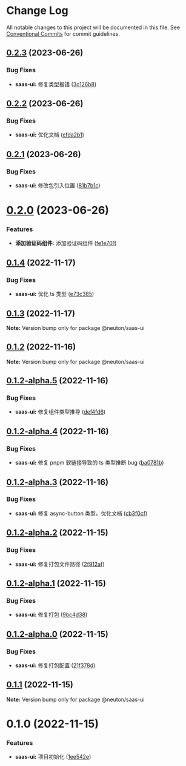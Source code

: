 # Change Log

All notable changes to this project will be documented in this file.
See [Conventional Commits](https://conventionalcommits.org) for commit guidelines.

## [0.2.3](https://gitee.com/ningdongyiliao/neuton-toolkit/compare/@neuton/saas-ui@0.2.2...@neuton/saas-ui@0.2.3) (2023-06-26)

### Bug Fixes

- **saas-ui:** 修复类型报错 ([3c126b8](https://gitee.com/ningdongyiliao/neuton-toolkit/commits/3c126b83ca9f2752293f4d1539d8f87ead1f40ab))

## [0.2.2](https://gitee.com/ningdongyiliao/neuton-toolkit/compare/@neuton/saas-ui@0.2.1...@neuton/saas-ui@0.2.2) (2023-06-26)

### Bug Fixes

- **saas-ui:** 优化文档 ([efda2b1](https://gitee.com/ningdongyiliao/neuton-toolkit/commits/efda2b19cf6fc17e50e0e9248fe5c33f281af348))

## [0.2.1](https://gitee.com/ningdongyiliao/neuton-toolkit/compare/@neuton/saas-ui@0.2.0...@neuton/saas-ui@0.2.1) (2023-06-26)

### Bug Fixes

- **saas-ui:** 修改包引入位置 ([81b7b1c](https://gitee.com/ningdongyiliao/neuton-toolkit/commits/81b7b1c94b61e4dbd7cfe8f3f9d1ffd7e2fbdf4a))

# [0.2.0](https://gitee.com/ningdongyiliao/neuton-toolkit/compare/@neuton/saas-ui@0.1.4...@neuton/saas-ui@0.2.0) (2023-06-26)

### Features

- **添加验证码组件:** 添加验证码组件 ([fe1e701](https://gitee.com/ningdongyiliao/neuton-toolkit/commits/fe1e70108dea593ee32dfd63907400168361dfbc))

## [0.1.4](https://gitee.com/ningdongyiliao/neuton-toolkit/compare/@neuton/saas-ui@0.1.3...@neuton/saas-ui@0.1.4) (2022-11-17)

### Bug Fixes

- **saas-ui:** 优化 ts 类型 ([e73c385](https://gitee.com/ningdongyiliao/neuton-toolkit/commits/e73c385c0f6dd9c16bc7d614a820b8cc74ea8607))

## [0.1.3](https://gitee.com/ningdongyiliao/neuton-toolkit/compare/@neuton/saas-ui@0.1.2...@neuton/saas-ui@0.1.3) (2022-11-17)

**Note:** Version bump only for package @neuton/saas-ui

## [0.1.2](https://gitee.com/ningdongyiliao/neuton-toolkit/compare/@neuton/saas-ui@0.1.2-alpha.5...@neuton/saas-ui@0.1.2) (2022-11-16)

**Note:** Version bump only for package @neuton/saas-ui

## [0.1.2-alpha.5](https://gitee.com/ningdongyiliao/neuton-toolkit/compare/@neuton/saas-ui@0.1.2-alpha.4...@neuton/saas-ui@0.1.2-alpha.5) (2022-11-16)

### Bug Fixes

- **saas-ui:** 修复组件类型推导 ([def4fd6](https://gitee.com/ningdongyiliao/neuton-toolkit/commits/def4fd6d74bd9ab88915440470e83105aa2c76ae))

## [0.1.2-alpha.4](https://gitee.com/ningdongyiliao/neuton-toolkit/compare/@neuton/saas-ui@0.1.2-alpha.3...@neuton/saas-ui@0.1.2-alpha.4) (2022-11-16)

### Bug Fixes

- **saas-ui:** 修复 pnpm 软链接导致的 ts 类型推断 bug ([ba0781b](https://gitee.com/ningdongyiliao/neuton-toolkit/commits/ba0781b3d0e6ec98a31e20c556029a5d7cf0d269))

## [0.1.2-alpha.3](https://gitee.com/ningdongyiliao/neuton-toolkit/compare/@neuton/saas-ui@0.1.2-alpha.2...@neuton/saas-ui@0.1.2-alpha.3) (2022-11-16)

### Bug Fixes

- **saas-ui:** 修复 async-button 类型，优化文档 ([cb3f0cf](https://gitee.com/ningdongyiliao/neuton-toolkit/commits/cb3f0cfb44d7e0e45e0806eae5d89e621fd31b0d))

## [0.1.2-alpha.2](https://gitee.com/ningdongyiliao/neuton-toolkit/compare/@neuton/saas-ui@0.1.2-alpha.1...@neuton/saas-ui@0.1.2-alpha.2) (2022-11-15)

### Bug Fixes

- **saas-ui:** 修复打包文件路径 ([2f912af](https://gitee.com/ningdongyiliao/neuton-toolkit/commits/2f912af70348bcd54a4476da8c666b1df06b4236))

## [0.1.2-alpha.1](https://gitee.com/ningdongyiliao/neuton-toolkit/compare/@neuton/saas-ui@0.1.2-alpha.0...@neuton/saas-ui@0.1.2-alpha.1) (2022-11-15)

### Bug Fixes

- **saas-ui:** 修复打包 ([9bc4d38](https://gitee.com/ningdongyiliao/neuton-toolkit/commits/9bc4d38667a80199fc9d2980d8ef0a514929b28f))

## [0.1.2-alpha.0](https://gitee.com/ningdongyiliao/neuton-toolkit/compare/@neuton/saas-ui@0.1.1...@neuton/saas-ui@0.1.2-alpha.0) (2022-11-15)

### Bug Fixes

- **saas-ui:** 修复打包配置 ([21f378d](https://gitee.com/ningdongyiliao/neuton-toolkit/commits/21f378d586e6d80972ca9c7d87fd7b7b4711b0aa))

## [0.1.1](https://gitee.com/ningdongyiliao/neuton-toolkit/compare/@neuton/saas-ui@0.1.0...@neuton/saas-ui@0.1.1) (2022-11-15)

**Note:** Version bump only for package @neuton/saas-ui

# 0.1.0 (2022-11-15)

### Features

- **saas-ui:** 项目初始化 ([1ee542e](https://gitee.com/ningdongyiliao/neuton-toolkit/commits/1ee542e6c87dd1c628ec2b80db709d02141930d1))
